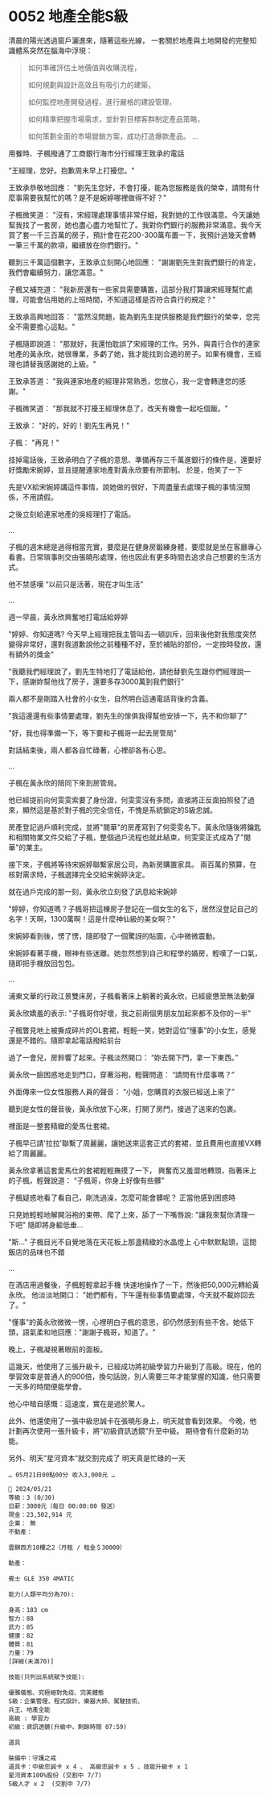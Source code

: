 # 0052 地產全能S級

清晨的陽光透過窗戶灑進來，隨著這些光線，
一套關於地產與土地開發的完整知識體系突然在腦海中浮現：

>如何準確評估土地價值與收購流程，
>
>如何規劃與設計高效且有吸引力的建築，
>
>如何監控地產開發過程，進行嚴格的建設管理，
>
>如何精準把握市場需求，並針對目標客群制定產品策略，
>
>如何策劃全面的市場營銷方案，成功打造爆款產品。
>…

用餐時、子楓撥通了工商銀行海市分行經理王致承的電話

"王經理，您好。抱歉周末早上打擾您。"

王致承恭敬地回應：
"劉先生您好，不會打擾，能為您服務是我的榮幸，請問有什麼事需要我幫忙的嗎？是不是婉婷哪裡做得不好？"

子楓微笑道：
"沒有，宋經理處理事情非常仔細，我對她的工作很滿意。今天讓她幫我找了一套房，她也盡心盡力地幫忙了。我對你們銀行的服務非常滿意。我今天買了套一千三百萬的房子，預計會在花200-300萬布置一下，我預計過幾天會轉一筆三千萬的款項，繼續放在你們銀行。"

聽到三千萬這個數字，王致承立刻開心地回應：
"謝謝劉先生對我們銀行的肯定，我們會繼續努力，讓您滿意。"

子楓又補充道：
"我新房還有一些家具需要購置，這部分我打算讓宋經理幫忙處理，可能會佔用她的上班時間，不知道這樣是否符合貴行的規定？"

王致承高興地回答：
"當然沒問題，能為劉先生提供服務是我們銀行的榮幸，您完全不需要擔心這點。"

子楓隨即說道：
"那就好，我還怕耽誤了宋經理的工作。另外，與貴行合作的連家地產的黃永欣，她很專業，多虧了她，我才能找到合適的房子。如果有機會，王經理也請替我感謝她的上級。"

王致承答道：
"我與連家地產的經理非常熟悉，您放心，我一定會轉達您的感謝。"

子楓微笑道：
"那我就不打擾王經理休息了，改天有機會一起吃個飯。"

王致承：
"好的，好的！劉先生再見！"

子楓：
"再見！"

挂掉電話後，王致承明白了子楓的意思、準備再存三千萬進銀行的條件是，還要好好獎勵宋婉婷，並且提醒連家地產對黃永欣要有所節制。
於是，他笑了一下

先是VX給宋婉婷講這件事情，說她做的很好，下周盡量去處理子楓的事情沒關係，不用請假。

之後立刻給連家地產的吳經理打了電話。

…

子楓的週末總是過得相當充實，要麼是在健身房鍛練身體，要麼就是坐在客廳專心看書。日常瑣事則交由張曉彤處理，他也因此有更多時間去追求自己想要的生活方式。

他不禁感嘆
”以前只是活著，現在才叫生活”

…

週一早晨，黃永欣興奮地打電話給婷婷

"婷婷、你知道嗎? 今天早上經理把我主管叫去一頓訓斥，回來後他對我態度突然變得非常好，還對我道歉說他之前種種不好，至於補貼的部份，一定按時發放，還有額外的獎金"

"我聽我們經理說了，劉先生特地打了電話給他，請他替劉先生跟你們經理說一下，感謝妳幫他找了房子，還要多存3000萬到我們銀行"

兩人都不是剛踏入社會的小女生，自然明白這通電話背後的含義。

"我這邊還有些事情要處理，劉先生的傢俱我得幫他安排一下，先不和你聊了"

"好，我也得準備一下，等下要和子楓哥一起去房管局"

對話結束後，兩人都各自忙碌著，心裡卻各有心思。

…

子楓在黃永欣的陪同下來到房管局。

他已經提前向何雯雯索要了身份證，何雯雯沒有多問，直接將正反面拍照發了過來，顯然這是基於對子楓的完全信任，不愧是系統鎖定的S級忠誠。

房產登記過戶順利完成，並將"閱華"的房產寫到了何雯雯名下。黃永欣隨後將鑰匙和相關物業文件交給了子楓，整個過戶流程也就此結束，何雯雯正式成為了"閱華"的業主。

接下來，子楓將等待宋婉婷聯繫家居公司，為新房購置家具。
兩百萬的預算，在核對需求時，子楓選擇完全交給宋婉婷決定。

就在過戶完成的那一刻，黃永欣立刻發了訊息給宋婉婷

"婷婷，你知道嗎？子楓哥把這棟房子登記在一個女生的名下，居然沒登記自己的名字！天啊，1300萬啊！這是什麼神仙級的美女啊？"

宋婉婷看到後，愣了愣，隨即發了一個驚訝的貼圖，心中微微震動。

宋婉婷看著手機，眼神有些迷離。她忽然想到自己和程學的婚房，輕嘆了一口氣，隨即把手機放回包包。

…

浦東文華的行政江景雙床房，子楓看著床上躺著的黃永欣，已經疲憊至無法動彈

黃永欣嬌羞的表示:
"子楓哥你好壞，我之前兩個男朋友加起來都不及你的一半"

子楓瞥見地上被撕成碎片的OL套裙，輕輕一笑，她對這位”懂事”的小女生，感覺還是不錯的。隨即拿起電話撥給前台

過了一會兒，房鈴響了起來。子楓淡然開口：
“妳去開下門，拿一下東西。”

黃永欣一臉困惑地走到門口，穿著浴袍，輕聲問道：
“請問有什麼事嗎？”

外面傳來一位女性服務人員的聲音：
“小姐，您購買的衣服已經送上來了”

聽到是女性的聲音後，黃永欣放下心來，打開了房門，接過了送來的包裹。

裡面是一整套精緻的愛馬仕套裙。

子楓早已請'拉拉'聯繫了周麗麗，讓她送來這套正式的套裙，並且費用也直接VX轉給了周麗麗。

黃永欣拿著這套愛馬仕的套裙輕輕撫摸了一下，
興奮而又羞澀地轉頭，指著床上的子楓，輕聲說道：
“子楓哥，你身上好像有些髒”

子楓疑惑地看了看自己，剛洗過澡，怎麼可能會髒呢？
正當他感到困惑時

只見她輕輕地解開浴袍的束帶、爬了上來，舔了一下嘴唇說:
"讓我來幫你清理一下吧"
隨即將身軀低垂…

"斯..."
子楓目光不自覺地落在天花板上那盞精緻的水晶燈上
心中默默點頭，這間飯店的品味也不錯

…

在酒店用過餐後，子楓輕輕拿起手機
快速地操作了一下，然後把50,000元轉給黃永欣。
他淡淡地開口：
"她們都有，下午還有些事情要處理，今天就不載妳回去了。"

"懂事"的黃永欣微微一愣，心裡明白子楓的意思，卻仍然感到有些不舍。她低下頭，語氣柔和地回應："謝謝子楓哥，知道了。"

晚上，子楓凝視著眼前的面板。

這幾天，他使用了三張升級卡，已經成功將初級學習力升級到了高級。現在，他的學習效率是普通人的900倍，換句話說，別人需要三年才能掌握的知識，他只需要一天多的時間便能學會。

他心中暗自感慨：這速度，實在是過於驚人。

此外、他還使用了一張中級忠誠卡在張曉彤身上，明天就會看到效果。
今晚，他計劃再次使用一張升級卡，將“初級資訊透鏡”升至中級。
期待會有什麼新的功能。

另外、明天”星河資本”就交割完成了
明天真是忙碌的一天

`… 05月21日00點00分 收入3,000元 …`

```
📰 2024/05/21
等級：3 (0/30)
日薪：3000元（每日 00:00:00 發送）
現金：23,502,914 元
企業： 無
不動產：

雲錦西方18樓之2（月租 / 租金＄30000）

動產：

賓士 GLE 350 4MATIC

能力(人類平均分為70):

身高：183 cm
智力：88
武力：85
健康：82
體質：81
力量：79
[詳細(未滿70)]

技能(只列出系統賦予技能):

優雅儀態、究極絕對免疫、完美體態
S級：企業管理、程式設計、樂器大師、駕駛技術、
兵王、地產全能
高級 : 學習力
初級：資訊透鏡(升級中，剩餘時間 07:59)

道具

裝備中：守護之戒
道具卡：中級忠誠卡 x 4 、 高級忠誠卡 x 5 、技能升級卡 x 1
星河資本100%股份 (交割中 7/7)
S級人才 x 2  (交割中 7/7)

```